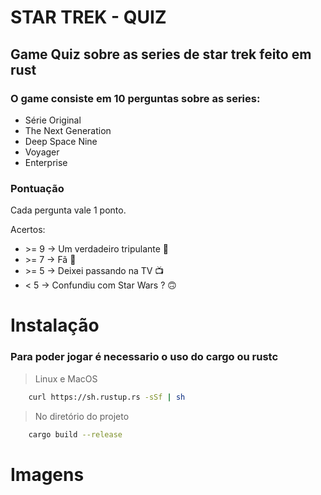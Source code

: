 # STAR TREK - QUIZ
## Game Quiz sobre as series de star trek feito em rust

### O game consiste em 10 perguntas sobre as  series:

* Série Original
* The Next Generation
* Deep Space Nine
* Voyager
* Enterprise


### Pontuação

Cada pergunta vale 1 ponto.

Acertos:

*  \>= 9 -> Um verdadeiro tripulante 🖖
* \>= 7 -> Fã 🏅
* \>= 5 -> Deixei passando na TV 📺
*  < 5  -> Confundiu com Star Wars ? 🙃

# Instalação

### Para poder jogar é necessario o uso do cargo ou rustc
>Linux e MacOS

```bash 
    curl https://sh.rustup.rs -sSf | sh
```

> No diretório do projeto
```bash 
    cargo build --release
```

# Imagens

